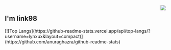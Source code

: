 <img align='right' src="https://github-readme-stats.vercel.app/api?username=lynxux&show_icons=true">
<h2> I'm link98</h2>
[![Top Langs](https://github-readme-stats.vercel.app/api/top-langs/?username=lynxux&layout=compact)](https://github.com/anuraghazra/github-readme-stats)

